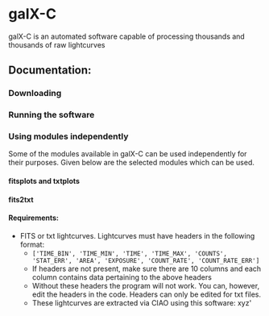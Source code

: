 # galX-C

galX-C is an automated software capable of processing thousands and thousands of raw lightcurves

## Documentation:

### Downloading

### Running the software

### Using modules independently

Some of the modules available in galX-C can be used independently for their purposes. Given below are the selected modules which can be used.

#### fitsplots and txtplots

#### fits2txt


#### Requirements:

- FITS or txt lightcurves. Lightcurves must have headers in the following format:
  - `['TIME_BIN', 'TIME_MIN', 'TIME', 'TIME_MAX', 'COUNTS', 'STAT_ERR', 'AREA', 'EXPOSURE', 'COUNT_RATE', 'COUNT_RATE_ERR']`
  - If headers are not present, make sure there are 10 columns and each column contains data pertaining to the above headers
  - Without these headers the program will not work. You can, however, edit the headers in the code. Headers can only be edited for txt files.
  - These lightcurves are extracted via CIAO using this software: xyz'
